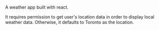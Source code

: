 A weather app built with react. 

It requires permission to get user's location data in order to display local weather data. Otherwise, it defaults to Toronto as the location.
